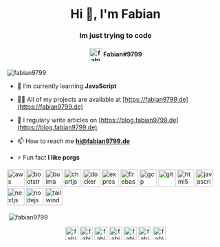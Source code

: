 <h1 align="center">Hi 👋, I'm Fabian</h1>
<h3 align="center">Im just trying to code</h3>
<h4 align="center"><a href="https://www.youtube.com/c/fabian9799" target="blank"><img align="center" src="https://i.imgur.com/6YWrVSR.png" alt="fabian9799" height="30" width="30" /></a> Fabian#9799</h4>


<p align="left"> <img src="https://komarev.com/ghpvc/?username=fabian9799" alt="fabian9799" /> </p>

- 🌱 I’m currently learning **JavaScript**

- 👨‍💻 All of my projects are available at [https://fabian9799.de](https://fabian9799.de)

- 📝 I regulary write articles on [https://blog.fabian9799.de](https://blog.fabian9799.de)

- 📫 How to reach me **hi@fabian9799.de**

- ⚡ Fun fact **I like porgs**

<p align="left"><img src="https://devicons.github.io/devicon/devicon.git/icons/amazonwebservices/amazonwebservices-original-wordmark.svg" alt="aws" width="40" height="40"/> <img src="https://devicons.github.io/devicon/devicon.git/icons/bootstrap/bootstrap-plain.svg" alt="bootstrap" width="40" height="40"/> <img src="https://raw.githubusercontent.com/gilbarbara/logos/804dc257b59e144eaca5bc6ffd16949752c6f789/logos/bulma.svg" alt="bulma" width="40" height="40"/> <img src="https://www.chartjs.org/media/logo-title.svg" alt="chartjs" width="40" height="40"/> <img src="https://devicons.github.io/devicon/devicon.git/icons/docker/docker-original-wordmark.svg" alt="docker" width="40" height="40"/> <img src="https://devicons.github.io/devicon/devicon.git/icons/express/express-original-wordmark.svg" alt="express" width="40" height="40"/> <img src="https://www.vectorlogo.zone/logos/firebase/firebase-icon.svg" alt="firebase" width="40" height="40"/> <img src="https://www.vectorlogo.zone/logos/google_cloud/google_cloud-icon.svg" alt="gcp" width="40" height="40"/> <img src="https://www.vectorlogo.zone/logos/git-scm/git-scm-icon.svg" alt="git" width="40" height="40"/> <img src="https://devicons.github.io/devicon/devicon.git/icons/html5/html5-original-wordmark.svg" alt="html5" width="40" height="40"/> <img src="https://devicons.github.io/devicon/devicon.git/icons/javascript/javascript-original.svg" alt="javascript" width="40" height="40"/> <img src="https://cdn.worldvectorlogo.com/logos/nextjs-3.svg" alt="nextjs" width="40" height="40"/> <img src="https://devicons.github.io/devicon/devicon.git/icons/nodejs/nodejs-original-wordmark.svg" alt="nodejs" width="40" height="40"/> <img src="https://www.vectorlogo.zone/logos/tailwindcss/tailwindcss-icon.svg" alt="tailwind" width="40" height="40"/></p><p>&nbsp;<img align="center" src="https://github-readme-stats.vercel.app/api?username=fabian9799&show_icons=true" alt="fabian9799" /></p>

<p align="center">
<a href="https://codepen.io/fabian9799" target="blank"><img align="center" src="https://cdn.jsdelivr.net/npm/simple-icons@3.0.1/icons/codepen.svg" alt="fabian9799" height="30" width="30" /></a>
<a href="https://dev.to/fabian9799" target="blank"><img align="center" src="https://cdn.jsdelivr.net/npm/simple-icons@3.0.1/icons/dev-dot-to.svg" alt="fabian9799" height="30" width="30" /></a>
<a href="https://twitter.com/fabian9799" target="blank"><img align="center" src="https://cdn.jsdelivr.net/npm/simple-icons@3.0.1/icons/twitter.svg" alt="fabian9799" height="30" width="30" /></a>
<a href="https://codesandbox.com/fabian9799" target="blank"><img align="center" src="https://cdn.jsdelivr.net/npm/simple-icons@3.0.1/icons/codesandbox.svg" alt="fabian9799" height="30" width="30" /></a>
<a href="https://instagram.com/fabian9799" target="blank"><img align="center" src="https://cdn.jsdelivr.net/npm/simple-icons@3.0.1/icons/instagram.svg" alt="fabian9799" height="30" width="30" /></a>
<a href="https://dribbble.com/fabian9799" target="blank"><img align="center" src="https://cdn.jsdelivr.net/npm/simple-icons@3.0.1/icons/dribbble.svg" alt="fabian9799" height="30" width="30" /></a>
<a href="https://www.youtube.com/c/fabian9799" target="blank"><img align="center" src="https://cdn.jsdelivr.net/npm/simple-icons@3.0.1/icons/youtube.svg" alt="fabian9799" height="30" width="30" /></a>
</p>
